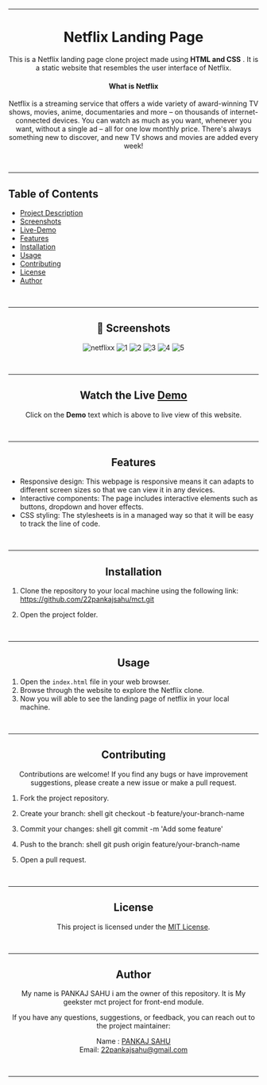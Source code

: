 <div id="title" align="center"><hr>

# Netflix Landing Page

This is a Netflix landing page clone project made using **HTML and CSS** . It is a static website that resembles the user interface of Netflix.

#### What is Netflix

Netflix is a streaming service that offers a wide variety of award-winning TV shows, movies, anime, documentaries and more – on thousands of internet-connected devices. You can watch as much as you want, whenever you want, without a single ad – all for one low monthly price. There's always something new to discover, and new TV shows and movies are added every week!
</div>

<br><hr>

## Table of Contents

- [Project Description](#title)
- [Screenshots](#ss)
- [Live-Demo](#demo)
- [Features](#features)
- [Installation](#installation)
- [Usage](#usage)
- [Contributing](#contributing)
- [License](#license)
- [Author](#author)

<br> <div id="ss"  align="center"> <hr>

## 📸 Screenshots

![netflixx](https://github.com/22pankajsahu/mct/assets/135128502/f340aef0-83a1-40d2-b457-4ed520e4fb74)
![1](https://github.com/22pankajsahu/mct/assets/135128502/dbdce046-c60a-4da6-a1c2-afd450c68dad)
![2](https://github.com/22pankajsahu/mct/assets/135128502/dea0d498-b684-46fb-9617-19619597ef1e)
![3](https://github.com/22pankajsahu/mct/assets/135128502/b56cdb4c-0cb1-4d70-8406-8d8e9193bd90)
![4](https://github.com/22pankajsahu/mct/assets/135128502/f3b5032c-cd29-487d-b4a5-4817ca4226b8)
![5](https://github.com/22pankajsahu/mct/assets/135128502/899d4826-e883-44f1-802c-33a291c6cbe3)


</div> <br>
<div id="demo" align="center"> <hr>

## Watch the Live  [Demo](https://22pankajsahu.github.io/mct/) 

Click on the **Demo** text which is above to live view of this website.

<br> </div>

<div align="center"> <hr>

## Features

</div>

- Responsive design: This webpage is responsive means it can adapts to different screen sizes so that we can view it in any devices.
- Interactive components: The page includes interactive elements such as buttons, dropdown and hover effects.
- CSS styling: The stylesheets is in a managed way so that it will be easy to track the line of code.

<br> <div align="center"> <hr>

## Installation

</div>

1. Clone the repository to your local machine using the following link: https://github.com/22pankajsahu/mct.git

2. Open the project folder.

<br> <div align="center"> <hr>

## Usage

</div>

1. Open the `index.html` file in your web browser.
2. Browse through the website to explore the Netflix clone.
3. Now you will able to see the landing page of netflix in your local machine.

<br> <div align="center"> <hr>

## Contributing

Contributions are welcome! If you find any bugs or have improvement suggestions, please create a new issue or make a pull request.

</div>

1. Fork the project repository.
2. Create your branch: shell git checkout -b feature/your-branch-name

3. Commit your changes: shell git commit -m 'Add some feature'


4. Push to the branch: shell git push origin feature/your-branch-name


5. Open a pull request.

<br> <div align="center"> <hr>

## License

This project is licensed under the [MIT License](LICENSE).

<br> <hr>

## Author

My name is PANKAJ SAHU i am the owner of this repository. It is My geekster mct project for front-end module.

If you have any questions, suggestions, or feedback, you can reach out to the project maintainer:

 Name : [PANKAJ SAHU](https://linkedin.com/in/22pankajsahu-) <br>
 Email: [22pankajsahu@gmail.com](mailto:22pankajsahu@gmail.com)

<br>

---
</div>
